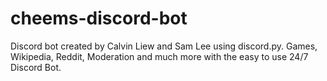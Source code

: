 # cheems-discord-bot
Discord bot created by Calvin Liew and Sam Lee using discord.py. Games, Wikipedia, Reddit, Moderation and much more with the easy to use 24/7 Discord Bot.
